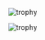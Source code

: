 
![trophy](https://github-profile-trophy.vercel.app/?username=CTHua&theme=onedark)

![trophy](https://github-profile-trophy-cthua.vercel.app/?username=CTHua&theme=onedark)
